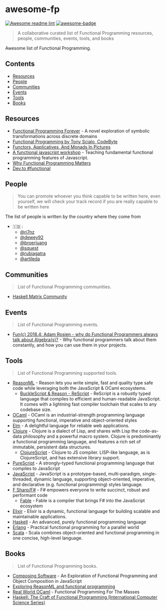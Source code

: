 # awesome-fp

[![Awesome readme lint](https://github.com/fncolon/awesome-fp/actions/workflows/awesome-lint.yml/badge.svg)](https://github.com/fncolon/awesome-fp/actions/workflows/awesome-lint.yml)
[![awesome-badge](https://awesome.re/badge.svg)](https://awesome.re)

> A collaborative curated list of Functional Programming resources, people, communities, events, tools, and books

Awesome list of Functional Programming.

## Contents

- [Resources](#resources)
- [People](#people)
- [Communities](#communities)
- [Events](#events)
- [Tools](#tools)
- [Books](#books)

## Resources

- [Functional Programming Forever](https://slides.com/thomasomans/functional-programming-forever/) - 
A novel exploration of symbolic transformations across discrete domains
- [Functional Programming by Tony Scialo, CodeByte](https://tony-scialo.github.io/slides-functional-programing)
- [Functors, Applicatives, And Monads In Pictures](https://adit.io/posts/2013-04-17-functors,_applicatives,_and_monads_in_pictures.html)
- [A functional javascript workshop](https://github.com/timoxley/functional-javascript-workshop) - Teaching fundamental functional programming features of Javascript.
- [Why Functional Programming Matters](https://www.cs.kent.ac.uk/people/staff/dat/miranda/whyfp90.pdf)
- [Dev.to #functional](https://dev.to/t/functional)

## People

> You can promote whoever you think capable to be written here, even yourself, we will check your track record if you are really capable to be written here

The list of people is written by the country where they come from

- 🇮🇩 :
  - [@ri7nz](https://github.com/ri7nz)
  - [@dewey92](https://github.com/dewey92)
  - [@broerjuang](https://github.com/broerjuang)
  - [@squest](https://github.com/squest)
  - [@rubiagatra](https://github.com/rubiagatra)
  - [@artileda](https://github.com/artileda)

## Communities

> List of Functional Programming communities.

- [Haskell Matrix Community](https://riot.im/app/#/room/#haskell:matrix.org)

## Events

> List of Functional Programming events.

- [Fun(c) 2018.4: Adam Rosien - why do Functional Programmers always talk about Algebra(s)?](https://www.youtube.com/watch?v=s2ay9nEW3ak) - Why functional programmers talk about them constantly, and how you can use them in your projects.

## Tools

> List of Functional Programming supported tools.

- [ReasonML](https://reasonml.github.io/) - Reason lets you write simple, fast and quality type safe code while leveraging both the JavaScript & OCaml ecosystems.
  - [BuckleScript & Reason - ReScript](https://rescript-lang.org/) - ReScript is a robustly typed language that compiles to efficient and human-readable JavaScript. It comes with a lightning fast compiler toolchain that scales to any codebase size.
- [OCaml](https://ocaml.org/) - OCaml is an industrial-strength programming language supporting functional, imperative and object-oriented styles
- [Elm](https://elm-lang.org/) - A delightful language
for reliable web applications.
- [Clojure](https://clojure.org/) - Clojure is a dialect of Lisp, and shares with Lisp the code-as-data philosophy and a powerful macro system. Clojure is predominantly a functional programming language, and features a rich set of immutable, persistent data structures.
  - [ClojureScript](https://github.com/clojure/clojurescript) - Clojure to JS compiler. LISP-like language, as is ClojureScript, and has extensive library support.
- [PureScript](https://www.purescript.org/) - A strongly-typed functional programming language that compiles to JavaScript
- [JavaScript](https://developer.mozilla.org/en-US/docs/Web/JavaScript) - JavaScript is a prototype-based, multi-paradigm, single-threaded, dynamic language, supporting object-oriented, imperative, and declarative (e.g. functional programming) styles language.
- [F Sharp/F#](https://fsharp.org/) - F# empowers everyone to write succinct, robust and performant code
  - [Fable](https://fable.io/) - Fable is a compiler that brings F# into the JavaScript ecosystem
- [Elixir](https://elixir-lang.org/) - Elixir is a dynamic, functional language for building scalable and maintainable applications.
- [Haskell](https://www.haskell.org/) - An advanced, purely functional programming language
- [Erlang](https://www.erlang.org/) - Practical functional programming
for a parallel world
- [Scala](https://www.scala-lang.org/) - Scala combines object-oriented and functional programming in one concise, high-level language.

## Books

> List of Functional Programming books.

- [Composing Software](https://leanpub.com/composingsoftware) - An Exploration of Functional Programming and Object Composition in JavaScript
- [Exploring ReasonML and functional programming](http://reasonmlhub.com/exploring-reasonml/)
- [Real World OCaml](https://dev.realworldocaml.org/) - Functional Programming For The Masses
- [Haskell: The Craft of Functional Programming (International Computer Science Series)](https://www.amazon.com/Haskell-Functional-Programming-International-Computer-ebook/dp/B015YA15LI)

